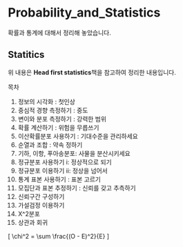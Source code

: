 # Probability_and_Statistics
확률과 통계에 대해서 정리해 놓았습니다.

## Statitics
위 내용은 **Head first statistics**책을 참고하여 정리한 내용입니다.

목차
1. 정보의 시각화 : 첫인상
2. 중심적 경향 측정하기 : 중도
3. 변이와 분포 측정하기 : 강력한 범위
4. 확률 계산하기 : 위험을 무릅쓰기
5. 이산확률분포 사용하기 : 기대수준을 관리하세요
6. 순열과 조합 : 약속 정하기
7. 기하, 이항, 푸아송분포: 사물을 분산시키세요
8. 정규분포 사용하기 i: 정상적으로 되기
9. 정규분포 이용하기 ii: 정상을 넘어서
10. 통계 표본 사용하기 : 표본 고르기
11. 모집단과 표본 추정하기 : 신뢰를 갖고 추측하기
12. 신뢰구간 구성하기
13. 가설검정 이용하기
14. X^2분포
15. 상관과 회귀
 
\[
\chi^2 = \sum \frac{(O - E)^2}{E}
\]
